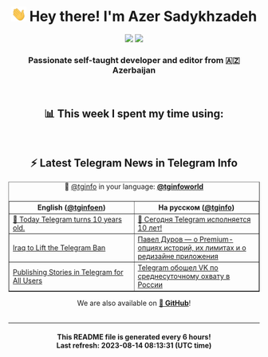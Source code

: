 <div align="center">
	<div>
		<h1>
      <img src="./assets/hi.gif" width="30px"> Hey there! I'm Azer Sadykhzadeh
    </h1>
    <img height="18" src="https://komarev.com/ghpvc/?username=sadykhzadeh&label=Views&color=2081c1&style=flat-square" />
		<a href="https://wakatime.com/Azer"> <img height="18" src="https://wakatime.com/badge/user/f80ae27a-c328-426f-a381-bc84136e2dd6.svg" /> </a>
    <h3>
      Passionate self-taught developer and editor from 🇦🇿 Azerbaijan
    </h3>
  </div>
  <br>

<h2>📊 This week I spent my time using:</h2>

<!--START_SECTION:waka-->
<!--END_SECTION:waka-->

<br>

<h2>⚡️ Latest Telegram News in Telegram Info</h2>
  <table border>
		<tr>
			<th width="50%">English (<a href="https://t.me/tginfoen">@tginfoen</a>)</th>
			<th>На русском (<a href="https://t.me/tginfo">@tginfo</a>)</th>
		</tr>
		<caption>🚩 <a href="https://t.me/tginfo">@tginfo</a> in your language: <a href="https://t.me/tginfoworld"><b>@tginfoworld</b></a><caption/>
  <tr><td><a href="https://t.me/tginfoen/1693">🥳 Today Telegram turns 10 years old.</a></td>
    <td><a href="https://t.me/tginfo/3727">🎉 Сегодня Telegram исполняется 10 лет!</a></td></tr><tr><td><a href="https://t.me/tginfoen/1692">Iraq to Lift the Telegram Ban</a></td>
    <td><a href="https://t.me/tginfo/3726">Павел Дуров — о Premium-опциях историй, их лимитах и о редизайне приложения</a></td></tr><tr><td><a href="https://t.me/tginfoen/1691">Publishing Stories in Telegram for All Users</a></td>
    <td><a href="https://t.me/tginfo/3722">Telegram обошел VK по среднесуточному охвату в России </a></td></tr>
</table>
We are also available on <a href="https://github.com/tginfo"><b>🐙 GitHub</b></a>!
</div>

<br>
<hr>
<h4 align="center">This README file is generated <b>every 6 hours</b>!</br>Last refresh: <b>2023-08-14 08:13:31 (UTC time)</b></h4>

